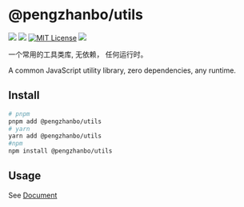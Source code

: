 # @pengzhanbo/utils

[![](https://jsr.io/badges/@pengzhanbo/utils)](https://jsr.io/@pengzhanbo/utils)
![](https://jsr.io/badges/@pengzhanbo/utils/score)
[![MIT License](https://img.shields.io/npm/l/@pengzhanbo/utils)](https://github.com/pengzhanbo/utils/blob/main/LICENSE)
![](https://img.shields.io/npm/dm/@pengzhanbo/utils)

一个常用的工具类库, 无依赖， 任何运行时。

A common JavaScript utility library, zero dependencies, any runtime.

## Install

```sh
# pnpm
pnpm add @pengzhanbo/utils
# yarn
yarn add @pengzhanbo/utils
#npm
npm install @pengzhanbo/utils
```

## Usage

See [Document](https://jsr.io/@pengzhanbo/utils)
